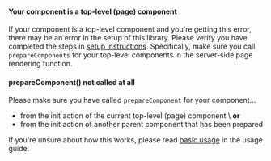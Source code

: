#### Your component is a top-level (page) component
If your component is a top-level component and you're getting this error, there may be an error
in the setup of this library. Please verify you have completed the steps in [setup instructions](../setup).
Specifically, make sure you call `prepareComponents` for your top-level components in the server-side
page rendering function.

#### prepareComponent() not called at all
Please make sure you have called `prepareComponent` for your component…
 - from the init action of the current top-level (page) component \\
   **or**
 - from the init action of another parent component that has been prepared

If you're unsure about how this works, please read [basic usage](../usage/basic-usage)
in the usage guide.
